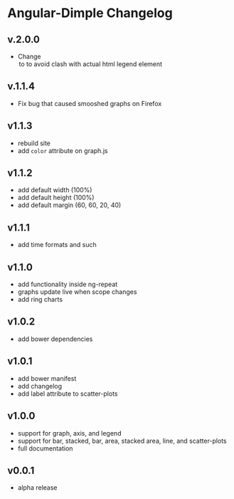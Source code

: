 # Angular-Dimple Changelog

## v.2.0.0
* Change <legend> to <graph-legend> to avoid clash with actual html legend element

## v.1.1.4
* Fix bug that caused smooshed graphs on Firefox

## v1.1.3
* rebuild site
* add `color` attribute on graph.js

## v1.1.2
* add default width (100%)
* add default height (100%)
* add default margin (60, 60, 20, 40)

## v1.1.1
* add time formats and such

## v1.1.0
* add functionality inside ng-repeat
* graphs update live when scope changes
* add ring charts

## v1.0.2
* add bower dependencies

## v1.0.1
* add bower manifest
* add changelog
* add label attribute to scatter-plots

## v1.0.0
* support for graph, axis, and legend
* support for bar, stacked, bar, area, stacked area, line, and scatter-plots
* full documentation

## v0.0.1
* alpha release